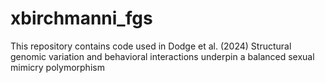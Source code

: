 # xbirchmanni_fgs

This repository contains code used in Dodge et al. (2024) Structural genomic variation and behavioral interactions underpin a balanced sexual mimicry polymorphism
